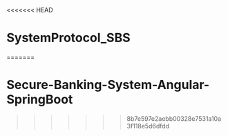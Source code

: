 <<<<<<< HEAD
# SystemProtocol_SBS
=======
# Secure-Banking-System-Angular-SpringBoot
>>>>>>> 8b7e597e2aebb00328e7531a10a3f118e5d6dfdd
